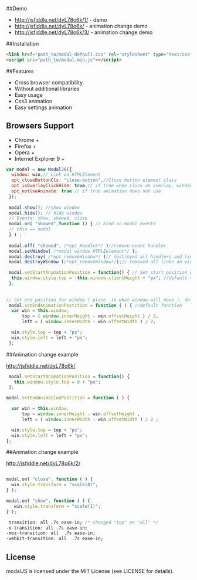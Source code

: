 ##Demo
* http://jsfiddle.net/dyL78o6k/1/ - demo
* http://jsfiddle.net/dyL78o6k/ - animation change demo
* http://jsfiddle.net/dyL78o6k/3/ - animation change demo

##Installation
```HTML
<link href="path_to/modal-default.css" rel="stylesheet" type="text/css">
<script src="path_to/modal.min.js"></script>
```

##Features
* Cross browser compatibility
* Without additional libraries
* Easy usage
* Css3 animation
* Easy settings animation

## Browsers Support
* Chrome +
* Firefox + 
* Opera +
* Internet Explorer 9 + 


```javascript
var modal = new ModalJS({
  window: win,// Link on HTMLElement
  opt_closeButtonCls: "close-button",//Close button element class
  opt_isOverlayClickHide: true,// if true when click on overlay, window will close
  opt_notUseAnimate: true // if true animation does not use 
 });
 
 modal.show(); //show window
 modal.hide(); // hide window
 // Events: show, showed, close
 modal.on( "showed",function () { // bind on modal events
 // this == modal
 } ) ;
 
 modal.off( "showed", /*opt_Handler*/ )//remove event handler
 modal.setWindow( /*modal window HTMLEelement*/ );
 modal.destroy( /*opt_removeWindow*/ )// destroyed all handlers and links on HTML elements, if opt_removeWindow = true, removed HTMLElemenet window.
 modal.destroyWindow (/*opt_removeWindow*/);// removed all links on window element, if opt_removeWindow = true, removed HTMLElemenet window.

 modal.setStartAnimationPosition = function() { // Set start position window  before start animation, default at the top at the center outside screen  
  this.window.style.top = -this.window.clientHeight + "px"; //default value
 };
 
 
// Set end position for window ( place  in what window will move ), default screen center
 modal.setEndAnimationPostition = function ( ) { //default function
  var win = this.window,
      top = ( window.innerHeight - win.offsetHeight ) / 2,
      left = ( window.innerWidth - win.offsetWidth ) / 2;

  win.style.top = top + "px";
  win.style.left = left + "px";
 };

 ```
 
 
##Animation change example

http://jsfiddle.net/dyL78o6k/

```javascript
 modal.setStartAnimationPosition = function() {
   this.window.style.top = 0 + "px";
 };

modal.setEndAnimationPostition = function ( ) {

  var win = this.window,
      top = window.innerHeight - win.offsetHeight ,
      left = ( window.innerWidth - win.offsetWidth ) / 2 ;

  win.style.top = top + "px";
  win.style.left = left + "px";
};
```
 
##Animation change example

http://jsfiddle.net/dyL78o6k/2/ 


```javascript

modal.on( "close", function ( ) {
  win.style.transform = "scale(0)";
} );

modal.on( "show", function ( ) {
   win.style.transform = "scale(1)";
} );
```

```CSS
 transition: all .7s ease-in; /* changed "top" on "all" */
-o-transition: all .7s ease-in;
-moz-transition: all  .7s ease-in;
-webkit-transition: all  .7s ease-in;      

```

## License

modalJS is licensed under the MIT License (see LICENSE for details). 
 
